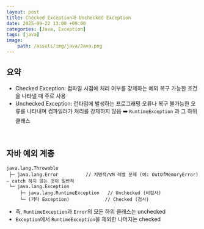 ```yaml
---
layout: post
title: Checked Exception과 Unchecked Exception
date: 2025-09-22 13:00 +09:00
categories: [Java, Exception]
tags: [java]
image: 
    path: /assets/img/java/Java.png
---
```


## 요약 

- Checked Exception: 컴파일 시점에 처리 여부를 강제하는 예외 복구 가능한 조건을 나타낼 때 주로 사용
- Unchecked Exception: 런타임에 발생하는 프로그래밍 오류나 복구 불가능한 오류를 나타내며 컴파일러가 처리를 강제하지 않음 ➡️ `RuntimeException` 과 그 하위 클래스

<br>

## 자바 예외 계층

```text plain
java.lang.Throwable
 ├─ java.lang.Error          // 치명적/VM 레벨 문제 (예: OutOfMemoryError) — catch 하지 않는 것이 일반적
 └─ java.lang.Exception
     ├─ java.lang.RuntimeException   // Unchecked (비검사)
     └─ (기타 Exception)             // Checked (검사)
```

- 즉, `RuntimeException`과 `Error`의 모든 하위 클래스는 unchecked
- `Exception`에서 `RuntimeException`을 제외한 나머지는 checked

<br>